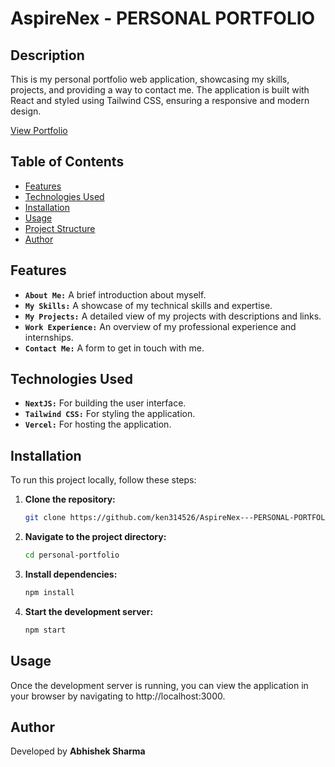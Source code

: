 # AspireNex - PERSONAL PORTFOLIO

## Description

This is my personal portfolio web application, showcasing my skills, projects, and providing a way to contact me. The application is built with React and styled using Tailwind CSS, ensuring a responsive and modern design.

[View Portfolio](https://personal-portfolio-page-abhishek.vercel.app/)

## Table of Contents

- [Features](#features)
- [Technologies Used](#technologies-used)
- [Installation](#installation)
- [Usage](#usage)
- [Project Structure](#project-structure)
- [Author](#author)

## Features

- **`About Me:`** A brief introduction about myself.
- **`My Skills:`** A showcase of my technical skills and expertise.
- **`My Projects:`** A detailed view of my projects with descriptions and links.
- **`Work Experience:`** An overview of my professional experience and internships.
- **`Contact Me:`** A form to get in touch with me.

## Technologies Used

- **`NextJS:`** For building the user interface.
- **`Tailwind CSS:`** For styling the application.
- **`Vercel:`** For hosting the application.

## Installation

To run this project locally, follow these steps:

1. **Clone the repository:**

   ```bash
   git clone https://github.com/ken314526/AspireNex---PERSONAL-PORTFOLIO-PAGE
   ```

1. **Navigate to the project directory:**

   ```bash
   cd personal-portfolio
   ```

1. **Install dependencies:**

   ```bash
   npm install
   ```

1. **Start the development server:**
   ```bash
   npm start
   ```

## Usage

Once the development server is running, you can view the application in your browser by navigating to http://localhost:3000.

## Author

Developed by **Abhishek Sharma**
